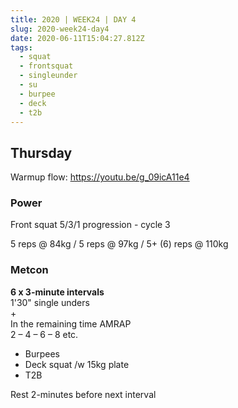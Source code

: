 ```yaml
---
title: 2020 | WEEK24 | DAY 4
slug: 2020-week24-day4
date: 2020-06-11T15:04:27.812Z
tags:
  - squat
  - frontsquat
  - singleunder
  - su
  - burpee
  - deck
  - t2b
---
```

## Thursday

Warmup flow: <https://youtu.be/g_09icA11e4>

### Power

Front squat 5/3/1 progression - cycle 3

5 reps @ 84kg / 5 reps @ 97kg / 5+ (6) reps @ 110kg

### Metcon

**6 x 3-minute intervals**\
1'30" single unders\
+\
In the remaining time AMRAP\
2 – 4 – 6 – 8 etc.

* Burpees
* Deck squat /w 15kg plate
* T2B

Rest 2-minutes before next interval